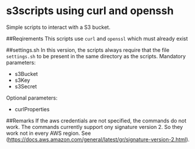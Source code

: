 # s3scripts using curl and openssh 
Simple scripts to interact with a S3 bucket.

##Reqirements
This scripts use `curl` and `openssl` which must already exist

##settings.sh
In this version, the scripts always require that the file `settings.sh` to be present in the same directory as the scripts.
Mandatory parameters:
+ s3Bucket
+ s3Key
+ s3Secret 

Optional parameters:
+ curlProperties

##Remarks
If the aws credentials are not specified, the commands do not work.
The commands currently support ony signature version 2. So they work not in every AWS region. See (https://docs.aws.amazon.com/general/latest/gr/signature-version-2.html).

